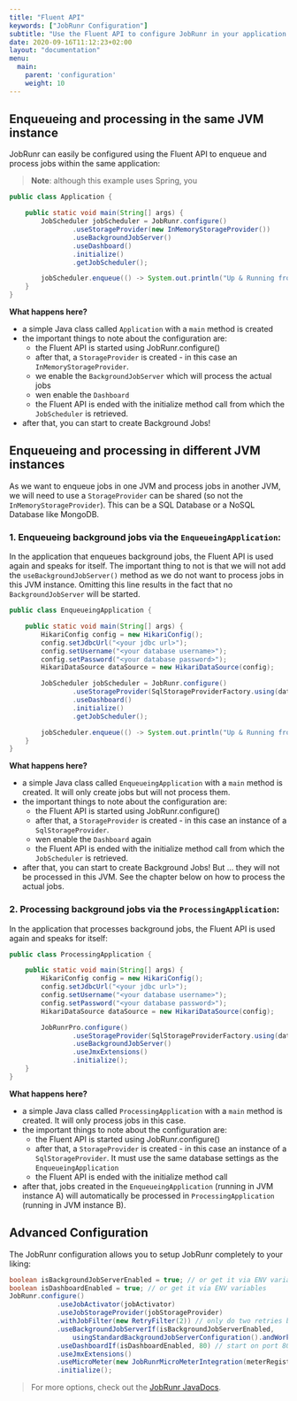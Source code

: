 ```yaml
---
title: "Fluent API"
keywords: ["JobRunr Configuration"]
subtitle: "Use the Fluent API to configure JobRunr in your application within minutes."
date: 2020-09-16T11:12:23+02:00
layout: "documentation"
menu: 
  main: 
    parent: 'configuration'
    weight: 10
---
```

## Enqueueing and processing in the same JVM instance
JobRunr can easily be configured using the Fluent API to enqueue and process jobs within the same application:

> **Note**: although this example uses Spring, you 

```java
public class Application {

    public static void main(String[] args) {
        JobScheduler jobScheduler = JobRunr.configure()
                .useStorageProvider(new InMemoryStorageProvider())
                .useBackgroundJobServer()
                .useDashboard()
                .initialize()
                .getJobScheduler();

        jobScheduler.enqueue(() -> System.out.println("Up & Running from a background Job"));
    }
}
```

__What happens here?__
- a simple Java class called `Application` with a `main` method is created
- the important things to note about the configuration are:
  - the Fluent API is started using JobRunr.configure()
  - after that, a `StorageProvider` is created - in this case an `InMemoryStorageProvider`.
  - we enable the `BackgroundJobServer` which will process the actual jobs
  - wen enable the `Dashboard`
  - the Fluent API is ended with the initialize method call from which the `JobScheduler` is retrieved.
- after that, you can start to create Background Jobs!

## Enqueueing and processing in different JVM instances
As we want to enqueue jobs in one JVM and process jobs in another JVM, we will need to use a `StorageProvider` can be shared (so not the `InMemoryStorageProvider`). This can be a SQL Database or a NoSQL Database like MongoDB.

### 1. Enqueueing background jobs via the `EnqueueingApplication`:
In the application that enqueues background jobs, the Fluent API is used again and speaks for itself. The important thing to not is that we will not add the `useBackgroundJobServer()` method as we do not want to process jobs in this JVM instance. Omitting this line results in the fact that no `BackgroundJobServer` will be started.

```java
public class EnqueueingApplication {

    public static void main(String[] args) {
        HikariConfig config = new HikariConfig();
        config.setJdbcUrl("<your jdbc url>");
        config.setUsername("<your database username>");
        config.setPassword("<your database password>");
        HikariDataSource dataSource = new HikariDataSource(config);

        JobScheduler jobScheduler = JobRunr.configure()
                .useStorageProvider(SqlStorageProviderFactory.using(dataSource))
                .useDashboard()
                .initialize()
                .getJobScheduler();

        jobScheduler.enqueue(() -> System.out.println("Up & Running from a background Job"));
    }
}
```
__What happens here?__
- a simple Java class called `EnqueueingApplication` with a `main` method is created. It will only create jobs but will not process them.
- the important things to note about the configuration are:
  - the Fluent API is started using JobRunr.configure()
  - after that, a `StorageProvider` is created - in this case an instance of a `SqlStorageProvider`.
  - wen enable the `Dashboard` again
  - the Fluent API is ended with the initialize method call from which the `JobScheduler` is retrieved.
- after that, you can start to create Background Jobs! But ... they will not be processed in this JVM. See the chapter below on how to process the actual jobs.

### 2. Processing background jobs via the `ProcessingApplication`:
In the application that processes background jobs, the Fluent API is used again and speaks for itself:

```java
public class ProcessingApplication {

    public static void main(String[] args) {
        HikariConfig config = new HikariConfig();
        config.setJdbcUrl("<your jdbc url>");
        config.setUsername("<your database username>");
        config.setPassword("<your database password>");
        HikariDataSource dataSource = new HikariDataSource(config);

        JobRunrPro.configure()
                .useStorageProvider(SqlStorageProviderFactory.using(dataSource))
                .useBackgroundJobServer()
                .useJmxExtensions()
                .initialize();
    }
}
```

__What happens here?__
- a simple Java class called `ProcessingApplication` with a `main` method is created. It will only process jobs in this case.
- the important things to note about the configuration are:
  - the Fluent API is started using JobRunr.configure()
  - after that, a `StorageProvider` is created - in this case an instance of a `SqlStorageProvider`. It must use the same database settings as the `EnqueueingApplication`
  - the Fluent API is ended with the initialize method call
- after that, jobs created in the `EnqueueingApplication` (running in JVM instance A) will automatically be processed in `ProcessingApplication` (running in JVM instance B).

## Advanced Configuration

The JobRunr configuration allows you to setup JobRunr completely to your liking:

```java
boolean isBackgroundJobServerEnabled = true; // or get it via ENV variables
boolean isDashboardEnabled = true; // or get it via ENV variables
JobRunr.configure()
            .useJobActivator(jobActivator)
            .useJobStorageProvider(jobStorageProvider)
            .withJobFilter(new RetryFilter(2)) // only do two retries by default
            .useBackgroundJobServerIf(isBackgroundJobServerEnabled, 
                usingStandardBackgroundJobServerConfiguration().andWorkerCount(4))  // only use 4 worker threads (extra options available)
            .useDashboardIf(isDashboardEnabled, 80) // start on port 80 instead of 8000
            .useJmxExtensions()
            .useMicroMeter(new JobRunrMicroMeterIntegration(meterRegistry))
            .initialize();

```

> For more options, check out the [JobRunr JavaDocs](https://www.javadoc.io/doc/org.jobrunr/jobrunr/latest/index.html).
